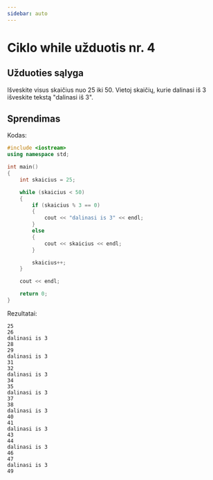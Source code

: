 ```yaml
---
sidebar: auto
---
```


# Ciklo while užduotis nr. 4

## Užduoties sąlyga

Išveskite visus skaičius nuo 25 iki 50. Vietoj skaičių, kurie dalinasi iš 3 išveskite tekstą "dalinasi iš 3".

## Sprendimas

Kodas:

```cpp
#include <iostream>
using namespace std;

int main()
{
	int skaicius = 25;

	while (skaicius < 50)
	{
		if (skaicius % 3 == 0)
		{
			cout << "dalinasi is 3" << endl;
		}
		else
		{
			cout << skaicius << endl;
		}

		skaicius++;
	}

	cout << endl;

	return 0;
}
```

Rezultatai:

```
25
26
dalinasi is 3
28
29
dalinasi is 3
31
32
dalinasi is 3
34
35
dalinasi is 3
37
38
dalinasi is 3
40
41
dalinasi is 3
43
44
dalinasi is 3
46
47
dalinasi is 3
49

```

